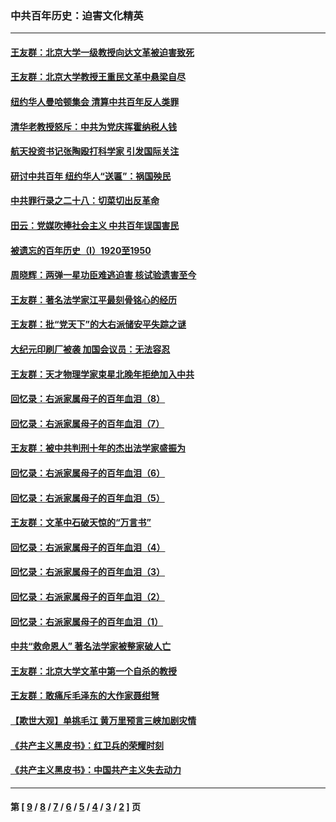 ### 中共百年历史：迫害文化精英
---
#### [王友群：北京大学一级教授向达文革被迫害致死](../../pages/nf1176111/n13150966.md?10010430) 
#### [王友群：北京大学教授王重民文革中悬梁自尽](../../pages/nf1176111/n13084645.md?10010430) 
#### [纽约华人曼哈顿集会 清算中共百年反人类罪](../../pages/nf1176111/n13084157.md?10010430) 
#### [清华老教授怒斥：中共为党庆挥霍纳税人钱](../../pages/nf1176111/n13071430.md?10010430) 
#### [航天投资书记张陶殴打科学家 引发国际关注](../../pages/nf1176111/n13069132.md?10010430) 
#### [研讨中共百年 纽约华人“送匾”：祸国殃民](../../pages/nf1176111/n13057367.md?10010430) 
#### [中共罪行录之二十八：切菜切出反革命](../../pages/nf1176111/n13030600.md?10010430) 
#### [田云：党媒吹捧社会主义 中共百年误国害民](../../pages/nf1176111/n13006682.md?10010430) 
#### [被遗忘的百年历史（I）1920至1950](../../pages/nf1176111/n12986411.md?10010430) 
#### [周晓辉：两弹一星功臣难逃迫害 核试验遗害至今](../../pages/nf1176111/n12974997.md?10010430) 
#### [王友群：著名法学家江平最刻骨铭心的经历](../../pages/nf1176111/n12970787.md?10010430) 
#### [王友群：批“党天下”的大右派储安平失踪之谜](../../pages/nf1176111/n12954229.md?10010430) 
#### [大纪元印刷厂被袭 加国会议员：无法容忍](../../pages/nf1176111/n12883028.md?10010430) 
#### [王友群：天才物理学家束星北晚年拒绝加入中共](../../pages/nf1176111/n12792913.md?10010430) 
#### [回忆录：右派家属母子的百年血泪（8）](../../pages/nf1176111/n12706196.md?10010430) 
#### [回忆录：右派家属母子的百年血泪（7）](../../pages/nf1176111/n12706191.md?10010430) 
#### [王友群：被中共判刑十年的杰出法学家盛振为](../../pages/nf1176111/n12706141.md?10010430) 
#### [回忆录：右派家属母子的百年血泪（6）](../../pages/nf1176111/n12698863.md?10010430) 
#### [回忆录：右派家属母子的百年血泪（5）](../../pages/nf1176111/n12692515.md?10010430) 
#### [王友群：文革中石破天惊的“万言书”](../../pages/nf1176111/n12690994.md?10010430) 
#### [回忆录：右派家属母子的百年血泪（4）](../../pages/nf1176111/n12686410.md?10010430) 
#### [回忆录：右派家属母子的百年血泪（3）](../../pages/nf1176111/n12683820.md?10010430) 
#### [回忆录：右派家属母子的百年血泪（2）](../../pages/nf1176111/n12679738.md?10010430) 
#### [回忆录：右派家属母子的百年血泪（1）](../../pages/nf1176111/n12678112.md?10010430) 
#### [中共“救命恩人” 著名法学家被整家破人亡](../../pages/nf1176111/n12658168.md?10010430) 
#### [王友群：北京大学文革中第一个自杀的教授](../../pages/nf1176111/n12632697.md?10010430) 
#### [王友群：敢痛斥毛泽东的大作家聂绀弩](../../pages/nf1176111/n12384788.md?10010430) 
#### [【欺世大观】单挑毛江 黄万里预言三峡加剧灾情](../../pages/nf1176111/n12357101.md?10010430) 
#### [《共产主义黑皮书》：红卫兵的荣耀时刻](../../pages/nf1176111/n12190329.md?10010430) 
#### [《共产主义黑皮书》：中国共产主义失去动力](../../pages/nf1176111/n12168749.md?10010430) 

---
#### 第 [ [9](./9.md?10010430) / [8](./8.md?10010430) / [7](./7.md?10010430) / [6](./6.md?10010430) / [5](./5.md?10010430) / [4](./4.md?10010430) / [3](./3.md?10010430) / [2](./2.md?10010430) ] 页
